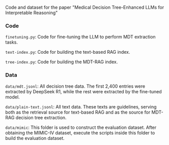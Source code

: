 Code and dataset for the paper "Medical Decision Tree-Enhanced LLMs for Interpretable Reasoning"  

### Code  

`finetuning.py`: Code for fine-tuning the LLM to perform MDT extraction tasks.  

`text-index.py`: Code for building the text-based RAG index.  

`tree-index.py`: Code for building the MDT-RAG index.  

### Data  

`data/mdt.jsonl`: All decision tree data. The first 2,400 entries were extracted by DeepSeek R1, while the rest were extracted by the fine-tuned model.  

`data/plain-text.jsonl`: All text data. These texts are guidelines, serving both as the retrieval source for text-based RAG and as the source for MDT-RAG decision tree extraction.  

`data/mimic`: This folder is used to construct the evaluation dataset. After obtaining the MIMIC-IV dataset, execute the scripts inside this folder to build the evaluation dataset.